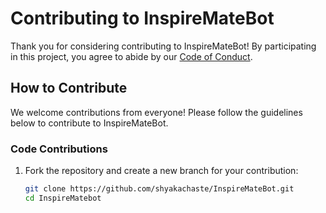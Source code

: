 # Contributing to InspireMateBot

Thank you for considering contributing to InspireMateBot! By participating in this project, you agree to abide by our [Code of Conduct](./CODE_OF_CONDUCT.md).

## How to Contribute

We welcome contributions from everyone! Please follow the guidelines below to contribute to InspireMateBot.

### Code Contributions

1. Fork the repository and create a new branch for your contribution:

   ```bash
   git clone https://github.com/shyakachaste/InspireMateBot.git
   cd InspireMatebot
   ```
